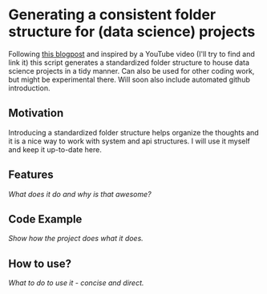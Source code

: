 # Generating a consistent folder structure for (data science) projects
Following [this blogpost](https://towardsdatascience.com/how-to-keep-your-research-projects-organized-part-1-folder-structure-10bd56034d3a) and inspired by a YouTube video (I'll try to find and link it) this script generates a standardized folder structure to house data science projects in a tidy manner. Can also be used for other coding work, but might be experimental there. Will soon also include automated github introduction.

## Motivation
Introducing a standardized folder structure helps organize the thoughts and it is a nice way to work with system and api structures. I will use it myself and keep it up-to-date here.

## Features
*What does it do and why is that awesome?*

## Code Example
*Show how the project does what it does.*

## How to use?
*What to do to use it - concise and direct.*
